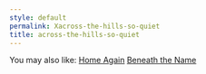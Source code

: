 ```yaml
---
style: default
permalink: Xacross-the-hills-so-quiet
title: across-the-hills-so-quiet
---
```

You may also like:
[Home Again](http://scp-wiki.net/home-again)
[Beneath the Name](http://scp-wiki.net/beneath-the-name)